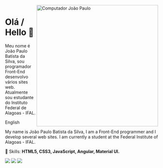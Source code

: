<img src="https://raw.githubusercontent.com/MicaelliMedeiros/micaellimedeiros/master/image/computer-illustration.png" min-width="400px" max-width="400px" width="400px" align="right" alt="Computador João Paulo">
<h1>Olá / Hello 👋</h1>

Meu nome é João Paulo Batista da Silva, sou programador Front-End desenvolvo vários sites web. Atualmente sou estudante do Instituto Federal de Alagoas - IFAL.

English

My name is João Paulo Batista da Silva, I am a Front-End programmer and I develop several web sites. I am currently a student at the Federal Institute of Alagoas - IFAL.

<p align="left">
  🦄 Skills: <strong>HTML5, CSS3, JavaScript, Angular, Material UI.</strong>
</p>
<p align="left">
  <a href="https://www.instagram.com/_paulinhosilva80/?hl=pt-br" alt="Instagram">
  <img src="https://img.shields.io/badge/-Instagram-DF0174?style=for-the-badge&logo=instagram&logoColor=white&link=https://www.instagram.com/iuricoding/"/></a>
  
  <a href="https://www.linkedin.com/in/jo%C3%A3o-paulo-batista-da-silva-5173791a3/" alt="Linkedin">
  <img src="https://img.shields.io/badge/-Linkedin-0e76a8?style=for-the-badge&logo=Linkedin&logoColor=white&link=https://www.linkedin.com/in/iuricode" /></a>

  <a href="https://www.facebook.com/profile.php?id=100008349336368" alt="Facebook">
  <img src="https://img.shields.io/badge/-Facebook-3b5998?style=for-the-badge&logo=facebook&logoColor=white&link=https://www.facebook.com/iuricode/"/></a>
</p> 
